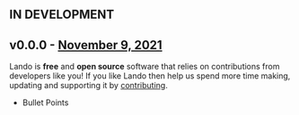 ## IN DEVELOPMENT

## v0.0.0 - [November 9, 2021](https://github.com/lando/plugin-template/releases/tag/v0.0.0)

Lando is **free** and **open source** software that relies on contributions from developers like you! If you like Lando then help us spend more time making, updating and supporting it by [contributing](https://github.com/sponsors/lando).

* Bullet Points
